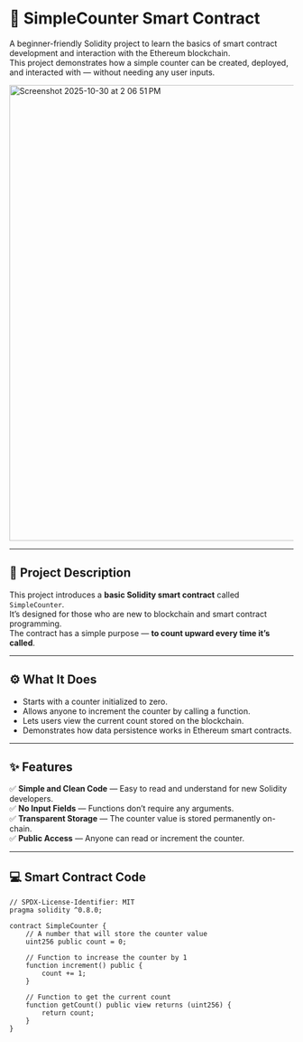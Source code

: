# 🧮 SimpleCounter Smart Contract

A beginner-friendly Solidity project to learn the basics of smart contract development and interaction with the Ethereum blockchain.  
This project demonstrates how a simple counter can be created, deployed, and interacted with — without needing any user inputs.

<img width="1447" height="807" alt="Screenshot 2025-10-30 at 2 06 51 PM" src="https://github.com/user-attachments/assets/0204e667-c43f-4dd6-a36a-938a275caf8c" />




---

## 📘 Project Description

This project introduces a **basic Solidity smart contract** called `SimpleCounter`.  
It’s designed for those who are new to blockchain and smart contract programming.  
The contract has a simple purpose — **to count upward every time it’s called**.

---

## ⚙️ What It Does

- Starts with a counter initialized to zero.  
- Allows anyone to increment the counter by calling a function.  
- Lets users view the current count stored on the blockchain.  
- Demonstrates how data persistence works in Ethereum smart contracts.  

---

## ✨ Features

✅ **Simple and Clean Code** — Easy to read and understand for new Solidity developers.  
✅ **No Input Fields** — Functions don’t require any arguments.  
✅ **Transparent Storage** — The counter value is stored permanently on-chain.  
✅ **Public Access** — Anyone can read or increment the counter.  

---

## 💻 Smart Contract Code

```solidity
// SPDX-License-Identifier: MIT
pragma solidity ^0.8.0;

contract SimpleCounter {
    // A number that will store the counter value
    uint256 public count = 0;

    // Function to increase the counter by 1
    function increment() public {
        count += 1;
    }

    // Function to get the current count
    function getCount() public view returns (uint256) {
        return count;
    }
}
